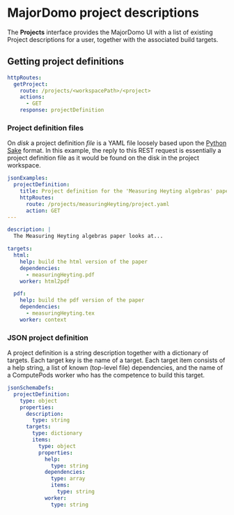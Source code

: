 # MajorDomo project descriptions

<!-- toc -->

The **Projects** interface provides the MajorDomo UI with a list of 
existing Project descriptions for a user, together with the associated 
build targets. 

## Getting project definitions

```yaml
httpRoutes:
  getProject:
    route: /projects/<workspacePath>/<project>
    actions: 
      - GET
    response: projectDefinition
```

### Project definition files

On *disk* a project definition *file* is a YAML file loosely based upon 
the [Python Sake](http://tonyfischetti.github.io/sake/) format. In this 
example, the reply to this REST request is essentially a project 
definition file as it would be found on the disk in the project workspace. 

```yaml
jsonExamples:
  projectDefinition:
    title: Project definition for the 'Measuring Heyting algebras' paper
    httpRoutes:
      route: /projects/measuringHeyting/project.yaml
      action: GET
---

description: |
  The Measuring Heyting algebras paper looks at...

targets:
  html:
    help: build the html version of the paper
    dependencies:
      - measuringHeyting.pdf
    worker: html2pdf

  pdf:
    help: build the pdf version of the paper
    dependencies:
      - measuringHeyting.tex
    worker: context
```

### JSON project definition

A project definition is a string description together with a dictionary of 
targets. Each target key is the name of a target. Each target item 
consists of a help string, a list of known (top-level file) dependencies, 
and the name of a ComputePods worker who has the competence to build this 
target. 

```yaml
jsonSchemaDefs:
  projectDefinition:
    type: object
    properties:
      description:
        type: string
      targets:
        type: dictionary
        items:
          type: object
          properties: 
            help:
              type: string
            dependencies:
              type: array
              items: 
                type: string
            worker:
              type: string
```
